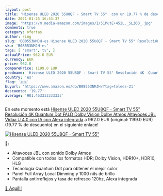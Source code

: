 ```yaml
---
layout: post
title: 'Hisense ULED 2020 55U8QF - Smart TV 55"  con un 19.77 % de descuento'
date: 2021-01-25 16:43:37
image: 'https://m.media-amazon.com/images/I/51PutE+452L._SL200_.jpg'
comments: true
category: ofertas
author: ring
slug: 'B08553NMJH-es Hisense ULED 2020 55U8QF - Smart TV 55" Resolución 4K...'
sku: 'B08553NMJH-es'
tags: [ 'smart','tv', ]
actualPrice: 962.0 EUR
currency: EUR
price: 962.0
comparePrice: 1199.0 EUR
prodname: 'Hisense ULED 2020 55U8QF - Smart TV 55" Resolución 4K  Quantum Dot  FALD  Dolby Vision  Dolby Atmos  Altavoces JBL  Vidaa U 4.0 con IA  con Alexa integrada'
country: 'es'
flag: '🇪🇸'
buyurl: 'https://www.amazon.es/dp/B08553NMJH/?tag=tolees-21'
descuento: '19.77'
average: '901.453333333333'
---
```


En este momento está [Hisense ULED 2020 55U8QF - Smart TV 55" Resolución 4K  Quantum Dot  FALD  Dolby Vision  Dolby Atmos  Altavoces JBL  Vidaa U 4.0 con IA  con Alexa integrada](https://www.amazon.es/dp/B08553NMJH/?tag=tolees-21) a 962.0 EUR (original: 1199.0 EUR) (19.77 %  de descuento) en el siguiente enlace!

[![Hisense ULED 2020 55U8QF - Smart TV 55" ](https://m.media-amazon.com/images/I/51PutE+452L._SL200_.jpg)](https://www.amazon.es/dp/B08553NMJH/?tag=tolees-21)

🔎:

- Altavoces JBL con sonido Dolby Atmos
- Compatible con todos los formatos HDR; Dolby Vision, HDR10+, HDR10, HLG
- Tecnología Quantum Dot para obtener el mejor color
- Panel Full Array Local Dimming y 1000 nits de brillo
- Pantalla antirreflejos y tasa de refresco 120hz, Alexa integrada

[🛒 Aquí!!!](https://www.amazon.es/dp/B08553NMJH/?tag=tolees-21)
